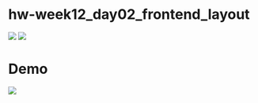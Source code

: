 # hw-week12_day02_frontend_layout
![](https://github.com/Tuwaiq-NET01/hw-week12_day02_frontend_designLayout/blob/main/Screenshot%202019-02-12%20at%2017.22.43.png)
![](https://github.com/Tuwaiq-NET01/hw-week12_day02_frontend_designLayout/blob/main/Screenshot%202019-02-12%20at%2017.41.35.png)

# Demo
![](demo.png)

